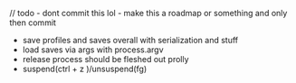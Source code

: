 // todo - dont commit this lol - make this a roadmap or something and only then commit

- save profiles and saves overall with serialization and stuff
- load saves via args with process.argv
- release process should be fleshed out prolly
- suspend(ctrl + z )/unsuspend(fg)